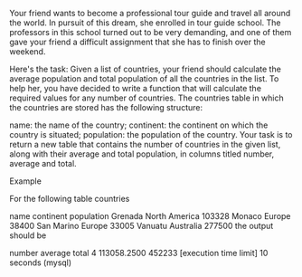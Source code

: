 Your friend wants to become a professional tour guide and travel all around the world. In pursuit of this dream, she enrolled in tour guide school. The professors in this school turned out to be very demanding, and one of them gave your friend a difficult assignment that she has to finish over the weekend.

Here's the task: Given a list of countries, your friend should calculate the average population and total population of all the countries in the list. To help her, you have decided to write a function that will calculate the required values for any number of countries. The countries table in which the countries are stored has the following structure:

name: the name of the country;
continent: the continent on which the country is situated;
population: the population of the country.
Your task is to return a new table that contains the number of countries in the given list, along with their average and total population, in columns titled number, average and total.

Example

For the following table countries

name	continent	population
Grenada	North America	103328
Monaco	Europe	38400
San Marino	Europe	33005
Vanuatu	Australia	277500
the output should be

number	average	total
4	113058.2500	452233
[execution time limit] 10 seconds (mysql)
